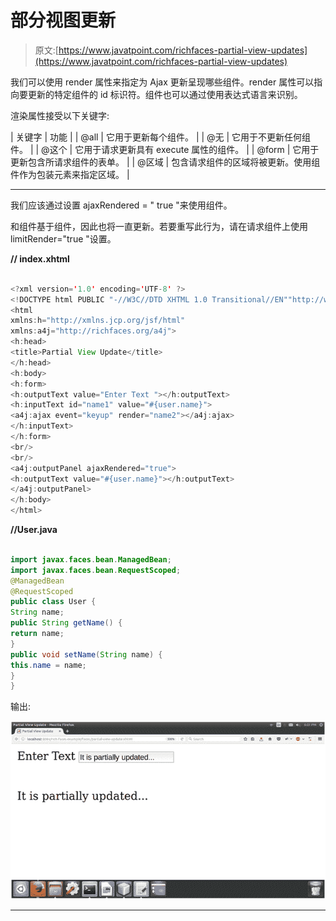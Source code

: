 # 部分视图更新

> 原文:[https://www.javatpoint.com/richfaces-partial-view-updates](https://www.javatpoint.com/richfaces-partial-view-updates)

我们可以使用 render 属性来指定为 Ajax 更新呈现哪些组件。render 属性可以指向要更新的特定组件的 id 标识符。组件也可以通过使用表达式语言来识别。

渲染属性接受以下关键字:

| 关键字 | 功能 |
| @all | 它用于更新每个组件。 |
| @无 | 它用于不更新任何组件。 |
| @这个 | 它用于请求更新具有 execute 属性的组件。 |
| @form | 它用于更新包含所请求组件的表单。 |
| @区域 | 包含请求组件的区域将被更新。使用<region>组件作为包装元素来指定区域。</region> |

* * *

我们应该通过设置 ajaxRendered = " true "来使用<outputpanel>组件。</outputpanel>

<message>和<messages>组件基于<outputpanel>组件，因此也将一直更新。若要重写此行为，请在请求组件上使用 limitRender="true "设置。</outputpanel></messages></message>

**// index.xhtml**

```java

<?xml version='1.0' encoding='UTF-8' ?>
<!DOCTYPE html PUBLIC "-//W3C//DTD XHTML 1.0 Transitional//EN""http://www.w3.org/TR/xhtml1/DTD/xhtml1-transitional.dtd">
<html 
xmlns:h="http://xmlns.jcp.org/jsf/html"
xmlns:a4j="http://richfaces.org/a4j">
<h:head>
<title>Partial View Update</title>
</h:head>
<h:body>
<h:form>
<h:outputText value="Enter Text "></h:outputText>
<h:inputText id="name1" value="#{user.name}">
<a4j:ajax event="keyup" render="name2"></a4j:ajax>
</h:inputText>
</h:form>
<br/>
<br/>
<a4j:outputPanel ajaxRendered="true">
<h:outputText value="#{user.name}"></h:outputText>
</a4j:outputPanel>
</h:body>
</html>

```

**//User.java**

```java

import javax.faces.bean.ManagedBean;
import javax.faces.bean.RequestScoped;
@ManagedBean
@RequestScoped
public class User {
String name;
public String getName() {
return name;
}
public void setName(String name) {
this.name = name;
}
}

```

输出:

![RichFaces Partial view updates 1](img/9c116e1cb766ad04d8eb096f6746188f.png)

* * *